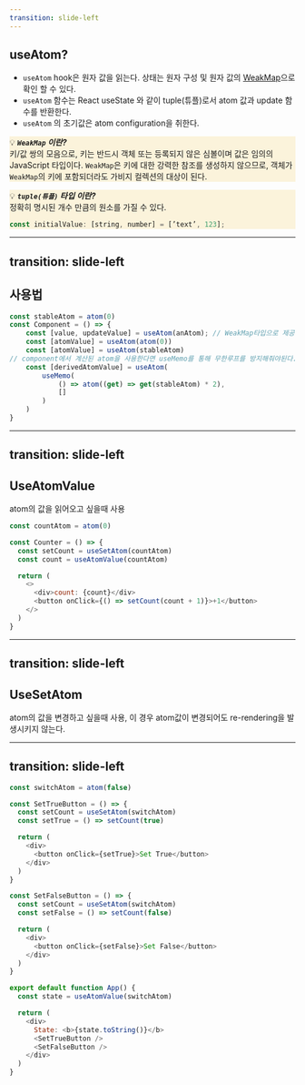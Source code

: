 ```yaml
---
transition: slide-left
---
```

## useAtom?

- `useAtom` hook은 원자 값을 읽는다. 상태는 원자 구성 및 원자 값의 [WeakMap](https://www.notion.so/useAtom-0218c52cc2f54cdb8f2399398aef25ac?pvs=21)으로 확인 할 수 있다.
- `useAtom` 함수는 React useState 와 같이 tuple(튜플)로서 atom 값과 update 함수를 반환한다.
- `useAtom` 의 초기값은 atom configuration을 취한다.

<aside 
  v-click="[1,2]"
  class="absolute p-4" 
  style="background: rgb(251, 243, 219)" 
  v-motion
  :initial="{ x: -80 }"
  :enter="{ x: 0 }"
>

💡 ***`WeakMap` 이란?***   
키/값 쌍의 모음으로, 키는 반드시 객체 또는 등록되지 않은 심볼이며 값은 임의의 JavaScript 타입이다.
`WeakMap`은 키에 대한 강력한 참조를 생성하지 않으므로, 객체가 `WeakMap`의 키에 포함되더라도 가비지 컬렉션의 대상이 된다.

</aside>

<aside v-click="[2,3]" class="absolute p-4" style="background: rgb(251, 243, 219)">

💡 ***`tuple(튜플)` 타입 이란?***   
정확히 명시된 개수 만큼의 원소를 가질 수 있다.
```javascript
const initialValue: [string, number] = [’text’, 123];
```

</aside>

---
transition: slide-left
---

## 사용법

```javascript {all|1|3|4|5|7-12|all}
const stableAtom = atom(0)
const Component = () => {
	const [value, updateValue] = useAtom(anAtom); // WeakMap타입으로 제공
	const [atomValue] = useAtom(atom(0)) 
	const [atomValue] = useAtom(stableAtom)
// component에서 계산된 atom을 사용한다면 useMemo를 통해 무한루프를 방지해줘야된다.
	const [derivedAtomValue] = useAtom(
		useMemo(
			() => atom((get) => get(stableAtom) * 2),
			[]
		)
	)
}
```

---
transition: slide-left
---

## UseAtomValue
atom의 값을 읽어오고 싶을때 사용
```javascript
const countAtom = atom(0)

const Counter = () => {
  const setCount = useSetAtom(countAtom)
  const count = useAtomValue(countAtom)

  return (
    <>
      <div>count: {count}</div>
      <button onClick={() => setCount(count + 1)}>+1</button>
    </>
  )
}
```

---
transition: slide-left
---

## UseSetAtom
atom의 값을 변경하고 싶을때 사용, 이 경우 atom값이 변경되어도 re-rendering을 발생시키지 않는다.

---
transition: slide-left
---
```javascript
const switchAtom = atom(false)

const SetTrueButton = () => {
  const setCount = useSetAtom(switchAtom)
  const setTrue = () => setCount(true)

  return (
    <div>
      <button onClick={setTrue}>Set True</button>
    </div>
  )
}

const SetFalseButton = () => {
  const setCount = useSetAtom(switchAtom)
  const setFalse = () => setCount(false)

  return (
    <div>
      <button onClick={setFalse}>Set False</button>
    </div>
  )
}

export default function App() {
  const state = useAtomValue(switchAtom)

  return (
    <div>
      State: <b>{state.toString()}</b>
      <SetTrueButton />
      <SetFalseButton />
    </div>
  )
}
```